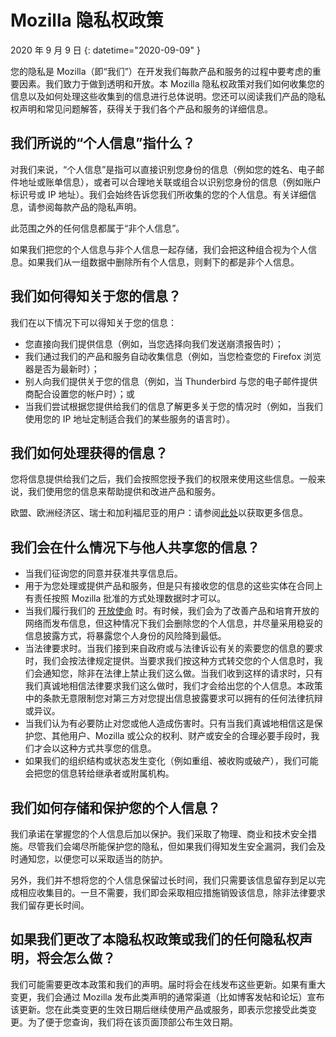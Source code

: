 # Mozilla 隐私权政策

2020 年 9 月 9 日
{: datetime="2020-09-09" }

您的隐私是 Mozilla（即“我们”）在开发我们每款产品和服务的过程中要考虑的重要因素。我们致力于做到透明和开放。本 Mozilla 隐私权政策对我们如何收集您的信息以及如何处理这些收集到的信息进行总体说明。您还可以阅读我们产品的隐私权声明和常见问题解答，获得关于我们各个产品和服务的详细信息。 

## 我们所说的“个人信息”指什么？

对我们来说，“个人信息”是指可以直接识别您身份的信息（例如您的姓名、电子邮件地址或账单信息），或者可以合理地关联或组合以识别您身份的信息（例如账户标识号或 IP 地址）。我们会始终告诉您我们所收集的您的个人信息。有关详细信息，请参阅每款产品的隐私声明。

此范围之外的任何信息都属于“非个人信息”。

如果我们把您的个人信息与非个人信息一起存储，我们会把这种组合视为个人信息。如果我们从一组数据中删除所有个人信息，则剩下的都是非个人信息。

## 我们如何得知关于您的信息？

我们在以下情况下可以得知关于您的信息：

* 您直接向我们提供信息（例如，当您选择向我们发送崩溃报告时）；
* 我们通过我们的产品和服务自动收集信息（例如，当您检查您的 Firefox 浏览器是否为最新时）；
* 别人向我们提供关于您的信息（例如，当 Thunderbird 与您的电子邮件提供商配合设置您的帐户时）；或
* 当我们尝试根据您提供给我们的信息了解更多关于您的情况时（例如，当我们使用您的 IP 地址定制适合我们的某些服务的语言时）。

## 我们如何处理获得的信息？

您将信息提供给我们之后，我们会按照您授予我们的权限来使用这些信息。一般来说，我们使用您的信息来帮助提供和改进产品和服务。

欧盟、欧洲经济区、瑞士和加利福尼亚的用户：请参阅[此处](https://support.mozilla.org/kb/information-eu-eea-and-swiss-users)以获取更多信息。

## 我们会在什么情况下与他人共享您的信息？

* 当我们征询您的同意并获准共享信息后。
* 用于为您处理或提供产品和服务，但是只有接收您的信息的这些实体在合同上有责任按照 Mozilla 批准的方式处理数据时才可以。
* 当我们履行我们的 [开放使命](https://www.mozilla.org/about/manifesto/) 时。有时候，我们会为了改善产品和培育开放的网络而发布信息，但这种情况下我们会删除您的个人信息，并尽量采用稳妥的信息披露方式，将暴露您个人身份的风险降到最低。
* 当法律要求时。当我们接到来自政府或与法律诉讼有关的索要您的信息的要求时，我们会按法律规定提供。当要求我们按这种方式转交您的个人信息时，我们会通知您，除非在法律上禁止我们这么做。当我们收到这样的请求时，只有我们真诚地相信法律要求我们这么做时，我们才会给出您的个人信息。本政策中的条款无意限制您对第三方对您提出信息披露要求可以拥有的任何法律抗辩或异议。
* 当我们认为有必要防止对您或他人造成伤害时。只有当我们真诚地相信这是保护您、其他用户、Mozilla 或公众的权利、财产或安全的合理必要手段时，我们才会以这种方式共享您的信息。
* 如果我们的组织结构或状态发生变化（例如重组、被收购或破产），我们可能会把您的信息转给继承者或附属机构。

## 我们如何存储和保护您的个人信息？

我们承诺在掌握您的个人信息后加以保护。我们采取了物理、商业和技术安全措施。尽管我们会竭尽所能保护您的隐私，但如果我们得知发生安全漏洞，我们会及时通知您，以便您可以采取适当的防护。

另外，我们并不想将您的个人信息保留过长时间，我们只需要该信息留存到足以完成相应收集目的。一旦不需要，我们即会采取相应措施销毁该信息，除非法律要求我们留存更长时间。

## 如果我们更改了本隐私权政策或我们的任何隐私权声明，将会怎么做？

我们可能需要更改本政策和我们的声明。届时将会在线发布这些更新。如果有重大变更，我们会通过 Mozilla 发布此类声明的通常渠道（比如博客发帖和论坛）宣布该更新。您在此类变更的生效日期后继续使用产品或服务，即表示您接受此类变更。为了便于您查询，我们将在该页面顶部公布生效日期。
